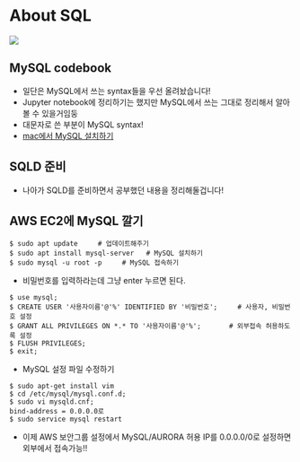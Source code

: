 # About SQL

![](https://devclass.com/wp-content/uploads/2018/06/The-Agile-and-the-Continuous-Database-Drift%E2%80%A6Neat-film-title-but-somethingtoavoid-copy.jpg)

## MySQL codebook
- 일단은 MySQL에서 쓰는 syntax들을 우선 올려놨습니다!
- Jupyter notebook에 정리하기는 했지만 MySQL에서 쓰는 그대로 정리해서 알아볼 수 있을거임둥
- 대문자로 쓴 부분이 MySQL syntax!
- [mac에서 MySQL 설치하기](https://whitepaek.tistory.com/16)

## SQLD 준비
- 나아가 SQLD를 준비하면서 공부했던 내용을 정리해둘겁니다!

## AWS EC2에 MySQL 깔기
``` 
$ sudo apt update     # 업데이트해주기
$ sudo apt install mysql-server   # MySQL 설치하기
$ sudo mysql -u root -p     # MySQL 접속하기
```
- 비밀번호를 입력하라는데 그냥 enter 누르면 된다.
```
$ use mysql;
$ CREATE USER '사용자이름'@'%' IDENTIFIED BY '비밀번호';     # 사용자, 비밀번호 설정
$ GRANT ALL PRIVILEGES ON *.* TO '사용자이름'@'%';       # 외부접속 허용하도록 설정
$ FLUSH PRIVILEGES;
$ exit;
```
 - MySQL 설정 파일 수정하기
```
$ sudo apt-get install vim
$ cd /etc/mysql/mysql.conf.d;
$ sudo vi mysqld.cnf;
bind-address = 0.0.0.0로 
$ sudo service mysql restart
```
- 이제 AWS 보안그룹 설정에서 MySQL/AURORA 허용 IP를 0.0.0.0/0로 설정하면 외부에서 접속가능!!
